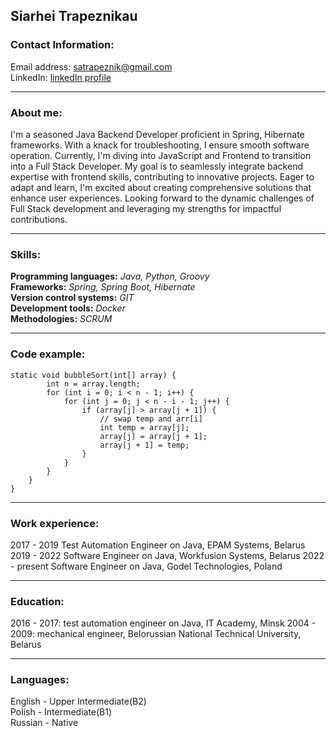 ## Siarhei Trapeznikau
  
### Contact Information:
Email address: satrapeznik@gmail.com  
LinkedIn: [linkedIn profile](https://www.linkedin.com/in/sergei-trapeznikov-b90606137/)

---

### About me:
I'm a seasoned Java Backend Developer proficient in Spring, Hibernate frameworks. With a knack for troubleshooting, I ensure smooth software operation. Currently, I'm diving into JavaScript and Frontend to transition into a Full Stack Developer.
My goal is to seamlessly integrate backend expertise with frontend skills, contributing to innovative projects. Eager to adapt and learn, I'm excited about creating comprehensive solutions that enhance user experiences.
Looking forward to the dynamic challenges of Full Stack development and leveraging my strengths for impactful contributions.

***

### Skills:
**Programming languages:** _Java, Python, Groovy_  
**Frameworks:** _Spring, Spring Boot, Hibernate_  
**Version control systems:** _GIT_  
**Development tools:** _Docker_  
**Methodologies:** _SCRUM_  

---

### Code example:
```
static void bubbleSort(int[] array) {
        int n = array.length;
        for (int i = 0; i < n - 1; i++) {
            for (int j = 0; j < n - i - 1; j++) {
                if (array[j] > array[j + 1]) {
                    // swap temp and arr[i]
                    int temp = array[j];
                    array[j] = array[j + 1];
                    array[j + 1] = temp;
                }
            }
        }
    }
}
```

---

### Work experience:  
2017 - 2019 Test Automation Engineer on Java, EPAM Systems, Belarus
2019 - 2022 Software Engineer on Java, Workfusion Systems, Belarus
2022 - present Software Engineer on Java, Godel Technologies, Poland

---

### Education:
2016 - 2017: test automation engineer on Java, IT Academy, Minsk
2004 - 2009: mechanical engineer, Belorussian National Technical University, Belarus  

---

### Languages:
English - Upper Intermediate(B2)  
Polish - Intermediate(B1)  
Russian - Native  
